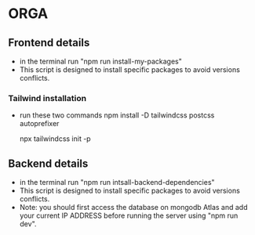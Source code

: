 # ORGA
## Frontend details
* in the terminal run "npm run install-my-packages" 
* This script is designed to install specific packages to avoid versions conflicts.
### Tailwind installation 
* run these two commands
    npm install -D tailwindcss postcss autoprefixer
    
    npx tailwindcss init -p
## Backend details
* in the terminal run "npm run intsall-backend-dependencies" 
* This script is designed to install specific packages to avoid versions conflicts.
* Note: you should first access the database on mongodb Atlas and add your current IP ADDRESS 
before running the server using "npm run dev".